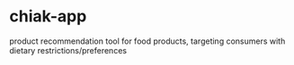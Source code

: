 # chiak-app
product recommendation tool for food products, targeting consumers with dietary restrictions/preferences

